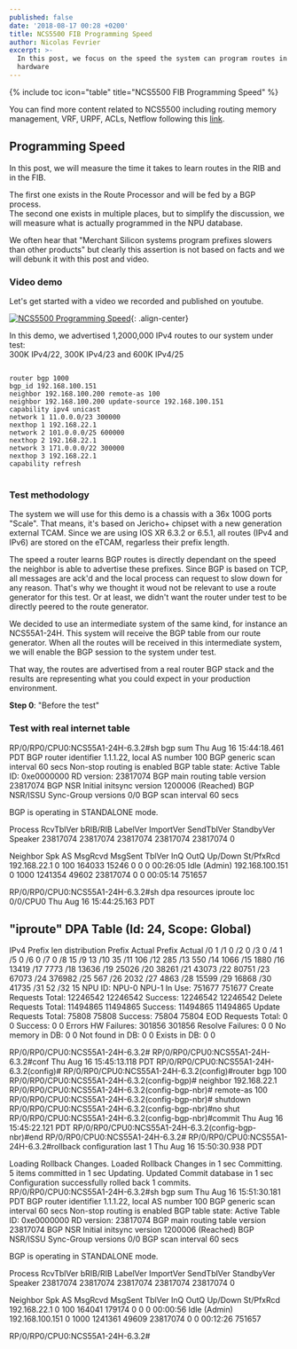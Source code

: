 ```yaml
---
published: false
date: '2018-08-17 00:28 +0200'
title: NCS5500 FIB Programming Speed
author: Nicolas Fevrier
excerpt: >-
  In this post, we focus on the speed the system can program routes in RP and in
  hardware
---
```

{% include toc icon="table" title="NCS5500 FIB Programming Speed" %} 

You can find more content related to NCS5500 including routing memory management, VRF, URPF, ACLs, Netflow following this [link](https://xrdocs.io/cloud-scale-networking/tutorials/).

## Programming Speed

In this post, we will measure the time it takes to learn routes in the RIB and in the FIB.

The first one exists in the Route Processor and will be fed by a BGP process.  
The second one exists in multiple places, but to simplify the discussion, we will measure what is actually programmed in the NPU database.  

We often hear that "Merchant Silicon systems program prefixes slowers than other products" but clearly this assertion is not based on facts and we will debunk it with this post and video.

### Video demo

Let's get started with a video we recorded and published on youtube.  

[![NCS5500 Programming Speed](https://img.youtube.com/vi/o4pUTniOuRY/0.jpg)](https://www.youtube.com/watch?v=o4pUTniOuRY){: .align-center}

In this demo, we advertised 1,2000,000 IPv4 routes to our system under test:  
300K IPv4/22, 300K IPv4/23 and 600K IPv4/25

<div class="highlighter-rouge">
<pre class="highlight">
<code> 
router bgp 1000
bgp_id 192.168.100.151
neighbor 192.168.100.200 remote-as 100
neighbor 192.168.100.200 update-source 192.168.100.151
capability ipv4 unicast
network 1 11.0.0.0/23 300000
nexthop 1 192.168.22.1
network 2 101.0.0.0/25 600000
nexthop 2 192.168.22.1
network 3 171.0.0.0/22 300000
nexthop 3 192.168.22.1
capability refresh
</code>
</pre>
</div>


### Test methodology

The system we will use for this demo is a chassis with a 36x 100G ports "Scale". That means, it's based on Jericho+ chipset with a new generation external TCAM. Since we are using IOS XR 6.3.2 or 6.5.1, all routes (IPv4 and IPv6) are stored on the eTCAM, regarless their prefix length.

The speed a router learns BGP routes is directly dependant on the speed the neighbor is able to advertise these prefixes. Since BGP is based on TCP, all messages are ack'd and the local process can request to slow down for any reason. That's why we thought it woud not be relevant to use a route generator for this test. Or at least, we didn't want the router under test to be directly peered to the route generator.

We decided to use an intermediate system of the same kind, for instance an NCS55A1-24H. This system will receive the BGP table from our route generator. When all the routes will be received in this intermediate system, we will enable the BGP session to the system under test.

That way, the routes are advertised from a real router BGP stack and the results are representing what you could expect in your production environment.

**Step 0**: "Before the test"





### Test with real internet table

RP/0/RP0/CPU0:NCS55A1-24H-6.3.2#sh bgp sum
Thu Aug 16 15:44:18.461 PDT
BGP router identifier 1.1.1.22, local AS number 100
BGP generic scan interval 60 secs
Non-stop routing is enabled
BGP table state: Active
Table ID: 0xe0000000   RD version: 23817074
BGP main routing table version 23817074
BGP NSR Initial initsync version 1200006 (Reached)
BGP NSR/ISSU Sync-Group versions 0/0
BGP scan interval 60 secs

BGP is operating in STANDALONE mode.


Process       RcvTblVer   bRIB/RIB   LabelVer  ImportVer  SendTblVer  StandbyVer
Speaker        23817074   23817074   23817074   23817074    23817074           0

Neighbor        Spk    AS MsgRcvd MsgSent   TblVer  InQ OutQ  Up/Down  St/PfxRcd
192.168.22.1      0   100  164033   15246        0    0    0 00:26:05 Idle (Admin)
192.168.100.151   0  1000 1241354   49602 23817074    0    0 00:05:14     751657

RP/0/RP0/CPU0:NCS55A1-24H-6.3.2#sh dpa resources iproute loc 0/0/CPU0
Thu Aug 16 15:44:25.163 PDT

"iproute" DPA Table (Id: 24, Scope: Global)
--------------------------------------------------
IPv4 Prefix len distribution
Prefix   Actual       Prefix   Actual
 /0       1            /1       0
 /2       0            /3       0
 /4       1            /5       0
 /6       0            /7       0
 /8       15           /9       13
 /10      35           /11      106
 /12      285          /13      550
 /14      1066         /15      1880
 /16      13419        /17      7773
 /18      13636        /19      25026
 /20      38261        /21      43073
 /22      80751        /23      67073
 /24      376982       /25      567
 /26      2032         /27      4863
 /28      15599        /29      16868
 /30      41735        /31      52
 /32      15
                          NPU ID: NPU-0           NPU-1
                          In Use: 751677          751677
                 Create Requests
                           Total: 12246542        12246542
                         Success: 12246542        12246542
                 Delete Requests
                           Total: 11494865        11494865
                         Success: 11494865        11494865
                 Update Requests
                           Total: 75808           75808
                         Success: 75804           75804
                    EOD Requests
                           Total: 0               0
                         Success: 0               0
                          Errors
                     HW Failures: 301856          301856
                Resolve Failures: 0               0
                 No memory in DB: 0               0
                 Not found in DB: 0               0
                    Exists in DB: 0               0

RP/0/RP0/CPU0:NCS55A1-24H-6.3.2#
RP/0/RP0/CPU0:NCS55A1-24H-6.3.2#conf
Thu Aug 16 15:45:13.118 PDT
RP/0/RP0/CPU0:NCS55A1-24H-6.3.2(config)#
RP/0/RP0/CPU0:NCS55A1-24H-6.3.2(config)#router bgp 100
RP/0/RP0/CPU0:NCS55A1-24H-6.3.2(config-bgp)# neighbor 192.168.22.1
RP/0/RP0/CPU0:NCS55A1-24H-6.3.2(config-bgp-nbr)#  remote-as 100
RP/0/RP0/CPU0:NCS55A1-24H-6.3.2(config-bgp-nbr)#  shutdown
RP/0/RP0/CPU0:NCS55A1-24H-6.3.2(config-bgp-nbr)#no shut
RP/0/RP0/CPU0:NCS55A1-24H-6.3.2(config-bgp-nbr)#commit
Thu Aug 16 15:45:22.121 PDT
RP/0/RP0/CPU0:NCS55A1-24H-6.3.2(config-bgp-nbr)#end
RP/0/RP0/CPU0:NCS55A1-24H-6.3.2#
RP/0/RP0/CPU0:NCS55A1-24H-6.3.2#rollback configuration last 1
Thu Aug 16 15:50:30.938 PDT

Loading Rollback Changes.
Loaded Rollback Changes in 1 sec
Committing.
5 items committed in 1 sec
Updating.
Updated Commit database in 1 sec
Configuration successfully rolled back 1 commits.
RP/0/RP0/CPU0:NCS55A1-24H-6.3.2#sh bgp sum
Thu Aug 16 15:51:30.181 PDT
BGP router identifier 1.1.1.22, local AS number 100
BGP generic scan interval 60 secs
Non-stop routing is enabled
BGP table state: Active
Table ID: 0xe0000000   RD version: 23817074
BGP main routing table version 23817074
BGP NSR Initial initsync version 1200006 (Reached)
BGP NSR/ISSU Sync-Group versions 0/0
BGP scan interval 60 secs

BGP is operating in STANDALONE mode.


Process       RcvTblVer   bRIB/RIB   LabelVer  ImportVer  SendTblVer  StandbyVer
Speaker        23817074   23817074   23817074   23817074    23817074           0

Neighbor        Spk    AS MsgRcvd MsgSent   TblVer  InQ OutQ  Up/Down  St/PfxRcd
192.168.22.1      0   100  164041  179174        0    0    0 00:00:56 Idle (Admin)
192.168.100.151   0  1000 1241361   49609 23817074    0    0 00:12:26     751657

RP/0/RP0/CPU0:NCS55A1-24H-6.3.2#

